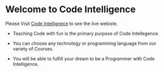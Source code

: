 # Welcome to Code Intelligence

Please Visit [Code Intellignece](https://educational-services-ih.netlify.app/) to see the live webiste.

* Teaching Code with fun is the primary purpose of Code Intellegence.

* You can choose any technology or programming language from our variety of Courses.

* You will be able to fulfill your dream to be a Programmer with Code Intelligence.

